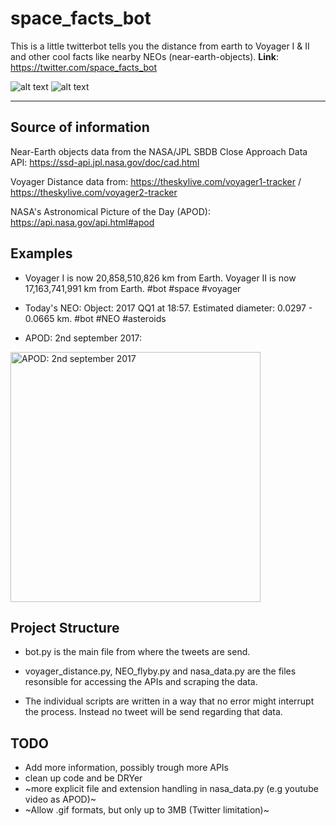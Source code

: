 # space_facts_bot
This is a little twitterbot tells you the distance from earth to Voyager I &amp; II and other cool facts like nearby NEOs (near-earth-objects).
**Link**: https://twitter.com/space_facts_bot

![alt text](https://img.shields.io/badge/status-in%20development-green.svg)
![alt text](https://img.shields.io/badge/license-MIT-blue.svg)

--- 

## Source of information
Near-Earth objects data from the NASA/JPL SBDB Close Approach Data API: https://ssd-api.jpl.nasa.gov/doc/cad.html

Voyager Distance data from: https://theskylive.com/voyager1-tracker / https://theskylive.com/voyager2-tracker

NASA's Astronomical Picture of the Day (APOD): https://api.nasa.gov/api.html#apod

## Examples

- Voyager I is now 20,858,510,826 km from Earth. Voyager II is now 17,163,741,991 km from Earth. #bot #space #voyager
- Today's NEO: Object: 2017 QQ1 at 18:57. Estimated diameter: 0.0297 - 0.0665 km. #bot #NEO #asteroids

- APOD: 2nd september 2017: 
<img src="https://apod.nasa.gov/apod/image/1709/voyager_modern_poster.jpg" alt="APOD: 2nd september 2017" height="400"/>


## Project Structure

- bot.py is the main file from where the tweets are send. 

- voyager_distance.py, NEO_flyby.py and nasa_data.py are the files resonsible for accessing the APIs and scraping the data.

- The individual scripts are written in a way that no error might interrupt the process. Instead no tweet will be send regarding that data.

## TODO

- Add more information, possibly trough more APIs
- clean up code and be DRYer
- ~more explicit file and extension handling in nasa_data.py (e.g youtube video as APOD)~
- ~Allow .gif formats, but only up to 3MB (Twitter limitation)~


